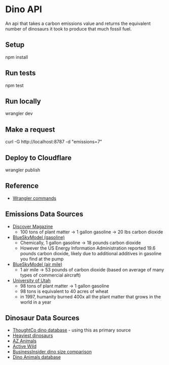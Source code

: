 # Dino API

An api that takes a carbon emissions value and returns the equivalent number of dinosaurs it took to produce that much fossil fuel.

## Setup

  npm install

## Run tests

  npm test

## Run locally

  wrangler dev

## Make a request

  curl -G http://localhost:8787 -d "emissions=7"

## Deploy to Cloudflare

  wrangler publish

## Reference

- [Wrangler commands](https://developers.cloudflare.com/workers/wrangler/commands/)

## Emissions Data Sources

- [Discover Magazine](https://www.discovermagazine.com/environment/whats-in-a-gallon-of-gas)
  - 100 tons of plant matter -> 1 gallon gasoline -> 20 lbs carbon dioxide
- [BlueSkyModel (gasoline)](http://www.blueskymodel.org/gallon-gas)
  - Chemically, 1 gallon gasoline -> 18 pounds carbon dioxide
  - However the US Energy Information Administration reported 19.6 pounds carbon dioxide, likely due to additional additives in gasoline you find at the pump
- [BlueSkyModel (air mile)](http://www.blueskymodel.org/air-mile)
  - 1 air mile -> 53 pounds of carbon dioxide (based on average of many types of commercial aircraft)
- [University of Utah](https://archive.unews.utah.edu/news_releases/bad-mileage-98-tons-of-plants-per-gallon/)
  - 98 tons of plant matter -> 1 gallon gasoline
  - 98 tons is equivalent to 40 acres of wheat
  - in 1997, humanity burned 400x all the plant matter that grows in the world in a year

## Dinosaur Data Sources

- [ThoughtCo dino database](https://www.thoughtco.com/dinosaurs-a-to-z-1093748) - using this as primary source
- [Heaviest dinosaurs](https://dinopedia.fandom.com/wiki/Dinosaur_size_comparison#Heaviest_ornithopods)
- [AZ Animals](https://a-z-animals.com/blog/dinosaur-size-comparison/)
- [Active Wild](https://www.activewild.com/list-of-dinosaurs-names-with-pictures/)
- [BusinessInsider dino size comparison](https://www.businessinsider.com/dinosaur-size-comparison-chart-2015-6?op=1)
- [Dino Animals database](https://dinoanimals.com/dinosaurs/complete-dinosaurs-database/)
